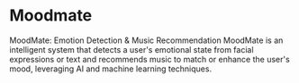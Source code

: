 # Moodmate
MoodMate: Emotion Detection &amp; Music Recommendation MoodMate is an intelligent system that detects a user's emotional state from facial expressions or text and recommends music to match or enhance the user's mood, leveraging AI and machine learning techniques.
